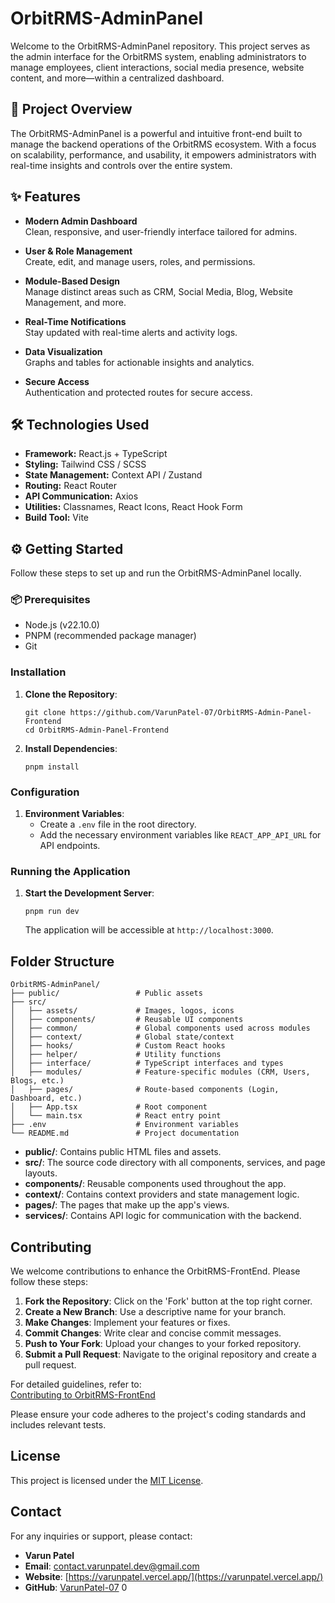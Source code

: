 # OrbitRMS-AdminPanel

Welcome to the OrbitRMS-AdminPanel repository. This project serves as the admin interface for the OrbitRMS system, enabling administrators to manage employees, client interactions, social media presence, website content, and more—within a centralized dashboard.

## 🚀 Project Overview
The OrbitRMS-AdminPanel is a powerful and intuitive front-end built to manage the backend operations of the OrbitRMS ecosystem. With a focus on scalability, performance, and usability, it empowers administrators with real-time insights and controls over the entire system.

## ✨ Features
- **Modern Admin Dashboard**  
  Clean, responsive, and user-friendly interface tailored for admins.

- **User & Role Management**  
  Create, edit, and manage users, roles, and permissions.

- **Module-Based Design**  
  Manage distinct areas such as CRM, Social Media, Blog, Website Management, and more.

- **Real-Time Notifications**  
  Stay updated with real-time alerts and activity logs.

- **Data Visualization**  
  Graphs and tables for actionable insights and analytics.

- **Secure Access**  
  Authentication and protected routes for secure access.

## 🛠️ Technologies Used
- **Framework:** React.js + TypeScript
- **Styling:** Tailwind CSS / SCSS
- **State Management:** Context API / Zustand
- **Routing:** React Router
- **API Communication:** Axios
- **Utilities:** Classnames, React Icons, React Hook Form
- **Build Tool:** Vite

## ⚙️ Getting Started
Follow these steps to set up and run the OrbitRMS-AdminPanel locally.

### 📦 Prerequisites
- Node.js (v22.10.0)
- PNPM (recommended package manager)
- Git

### Installation

1.  **Clone the Repository**:

    ```
    git clone https://github.com/VarunPatel-07/OrbitRMS-Admin-Panel-Frontend
    cd OrbitRMS-Admin-Panel-Frontend
    ```

2.  **Install Dependencies**:

    ```
    pnpm install
    ```

### Configuration

1.  **Environment Variables**:
    - Create a `.env` file in the root directory.
    - Add the necessary environment variables like `REACT_APP_API_URL` for API endpoints.

### Running the Application

1.  **Start the Development Server**:

    ```
    pnpm run dev
    ```

    The application will be accessible at `http://localhost:3000`.

## Folder Structure

```
OrbitRMS-AdminPanel/
├── public/                 # Public assets
├── src/
│   ├── assets/             # Images, logos, icons
│   ├── components/         # Reusable UI components
│   ├── common/             # Global components used across modules
│   ├── context/            # Global state/context
│   ├── hooks/              # Custom React hooks
│   ├── helper/             # Utility functions
│   ├── interface/          # TypeScript interfaces and types
│   ├── modules/            # Feature-specific modules (CRM, Users, Blogs, etc.)
│   ├── pages/              # Route-based components (Login, Dashboard, etc.)
│   ├── App.tsx             # Root component
│   └── main.tsx            # React entry point
├── .env                    # Environment variables
└── README.md               # Project documentation

```

- **public/**: Contains public HTML files and assets.
- **src/**: The source code directory with all components, services, and page layouts.
- **components/**: Reusable components used throughout the app.
- **context/**: Contains context providers and state management logic.
- **pages/**: The pages that make up the app's views.
- **services/**: Contains API logic for communication with the backend.

## Contributing

We welcome contributions to enhance the OrbitRMS-FrontEnd. Please follow these steps:

1. **Fork the Repository**: Click on the 'Fork' button at the top right corner.
2. **Create a New Branch**: Use a descriptive name for your branch.
3. **Make Changes**: Implement your features or fixes.
4. **Commit Changes**: Write clear and concise commit messages.
5. **Push to Your Fork**: Upload your changes to your forked repository.
6. **Submit a Pull Request**: Navigate to the original repository and create a pull request.

For detailed guidelines, refer to:  
[Contributing to OrbitRMS-FrontEnd](https://docs.google.com/document/d/1A9XUNSukdWm7bQuootjtIQmwxR4wOeP1EQw3VmqHJf8/edit?usp=sharing)

Please ensure your code adheres to the project's coding standards and includes relevant tests.

## License

This project is licensed under the [MIT License](/LICENSE).

## Contact

For any inquiries or support, please contact:

- **Varun Patel**
- **Email**: <contact.varunpatel.dev@gmail.com>
- **Website**: [https://varunpatel.vercel.app/](https://varunpatel.vercel.app/)
- **GitHub**: [VarunPatel-07](https://github.com/VarunPatel-07)
0